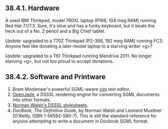 ## 38.4.1. Hardware

A used IBM Thinkpad, model 760XL laptop (P166, 104 meg RAM) running Red Hat 7.1/7.3. Sure, it's slow and has a funky keyboard, but it beats the heck out of a No. 2 pencil and a Big Chief tablet.

_Update:_ upgraded to a 770Z Thinkpad (P2-366, 192 meg RAM) running FC3. Anyone feel like donating a later-model laptop to a starving writer \<g>?

_Update:_ upgraded to a T61 Thinkpad running Mandriva 2011. No longer starving \<g>, but not too proud to accept donations.

## 38.4.2. Software and Printware

1. Bram Moolenaar's powerful SGML-aware [vim](http://www.vim.org) text editor.
2. [OpenJade](http://www.netfolder.com/DSSSL/), a DSSSL rendering engine for converting SGML documents into other formats.
3. [Norman Walsh's DSSSL stylesheets](http://nwalsh.com/docbook/dsssl/).
4. _DocBook, The Definitive Guide_, by Norman Walsh and Leonard Muellner (O'Reilly, ISBN 1-56592-580-7). This is still the standard reference for anyone attempting to write a document in Docbook SGML format.
